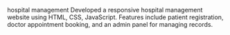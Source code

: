 hospital management
Developed a responsive hospital management website using HTML, CSS, JavaScript. Features include patient registration, doctor appointment booking, and an admin panel for managing records.
